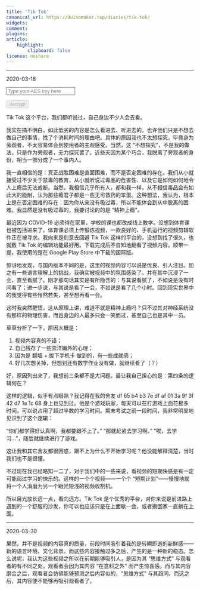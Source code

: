 ```yaml
---
title: 'Tik Tok'
canonical_url: https://duinomaker.top/diaries/tik-tok/
widgets:
comment:
plugins:
article:
    highlight:
        clipboard: false
license: noshare
---
```


---

<span class="mono">2020-03-18</span>

<script src="https://cdnjs.cloudflare.com/ajax/libs/crypto-js/4.0.0/crypto-js.min.js" defer></script>
<script src="/js/decrypt.js" defer></script>
<div class="field has-addons">
<p class="control has-icons-left">
    <input id="password" class="input" type="password" maxlength="16" placeholder="Type your AES key here" digest="e83879cd6fbd119cd9f3323c1ae63dbd1059802d922b15099f8b289bf15c86a3">
    <span class="icon is-small is-left">
        <i class="fas fa-lock"></i>
    </span>
</p>
<p class="control">
    <button id="decrypt" class="button" onclick="decryptAll()" disabled>decrypt</button>
</p>
</div>

Tik Tok 这个平台，我们都听说过，自己身边不少人会去看。

我实在搞不明白，如此低劣的内容是怎么看进去、听进去的。也许他们只是不想去做自己的事情，找了个消耗时间的理由吧。具体的原因我也不太想探究，毕竟身为旁观者，不太容易体会到使用者的主观感受。当然，这 “不想探究”，不是我的做法，只是作为旁观者，无力探究罢了。近些天因为某个巧合，我脱离了旁观者的身份，相当一部分成了一个事内人。

我一直相信的是：真正战胜困难是直面困难，而不是否定困难的存在。我们从小就接受过不少关于禁毒的教育，从小就听说过毒品的危害性、以及它是如何如何地令人上瘾后无法戒断。当然，我相信几乎所有人，都和我一样，从不相信毒品会有如此大的能耐，认为那些瘾君子都是一些无可救药的笨蛋。这种想法，我认为，根本上是在否定困难的存在：因为你从来没有吸过毒，所以不能体会到从中脱离的困难。我显然是没有吸过毒的，我要讨论的的是 “精神上瘾”。

最近因为 COVID-19 必须待在家里，学校的课也都改成线上教学。没想到体育课也被包括进来了。体育课必须上传锻炼视频，一款良好的、手机运行的视频剪辑软件正在被寻求。我向来是刻意去回避 Tik Tok 这样的平台的，没想到找了很久，也就数 Tik Tok 的编辑功能最好用。下载完成后不自知地翻看了视频内容，顺带一提，我使用的是在 Google Play Store 中下载的国际版。

惊讶地发现，与国内版本不同的是，这里的视频内容可以说是优良、引人注目。加之有一些语言理解上的挑战，我确实被视频中的氛围感染了。并在其中沉浸了一会，直至看腻了。刚才那句话其实是有所隐含的：与其说看腻了，不如说是没有时间看了；进一步说，与其说是看了一会，不如说是看了几个小时。回到现实世界中的我觉得有些怅然若失，甚至想再看一会。

这时我突然醒悟，这从原理上讲，难道不就是精神上瘾吗？只不过其对神经系统没有那样的物理伤害，而且身边的人最多只会一笑而过，甚至自己也是其中一员。

草草分析了一下，原因大概是：

1. 视频内容真的不错；
2. 自己残存了一些崇洋媚外的心理；
3. 因为是 翻墙 + 拔下手机卡 做到的，有一些成就感；
4. 好几次想关掉，但想到还有数学作业没有做，就继续看了（？）

好，原因列出来了，我想前三条都不是大问题。最让我自己担心的是：第四条的逻辑何在？

这样的逻辑，似乎有点眼熟？我记得在我的舍友 <span class="encrypted" iv="M360VqU0HEFN6aDd">df 65 b4 b3 7e df af 01 3a 9f 3f 42 d7 1a 1c 68</span> 身上也见到过。他是个游戏玩家，每天可以在打游戏上面花极多时间，可以说占用了超过半数的学习时间。期末考试之前一段时间，我非常明显地见识到了这个逻辑：

“你们都学得好认真啊，我都要跟不上了。”
“那就赶紧去学习啊。”
“唉，去学习...”，随后就继续进行了游戏。

这让我和其它舍友都很困惑，跟不上为什么不开始学习呢？他没能解释清楚，当时我们也不是很懂。

不过现在我已经略知一二了，对于我们中的一些来说，看视频的短期快感是有一定可能超过学习的快乐的。这样的一个个视频——一个个 “短期计划”——慢慢地就将一个人消磨为另一个眼光短浅的视频收割机。

所以目光放长远一点，看向远方。Tik Tok 是个优秀的平台，对你来说是前进路上遇到的一个舒服的沙发，你可以也应该只是在上面歇一会，或者搬回家一直躺在上面。

---

<span class="mono">2020-03-30</span>

果然，并不是视频的内容真的质量，前段时间吸引着我的是转瞬即逝的新鲜感——新的语言环境、文化背景。而这些内容接触过多之后，产生的是一种新的稳态。怎么说呢，我认为这些视频之所以在前期能够吸引人，是因为其 “思维方式” 与观看者的有不同之处，观看者会因为其内容 “在意料之外” 而产生惊喜感。而与其内容磨合之后，观看者会仿佛能够预测之后内容似的，“思维方式” 与其趋同。而这之后，其内容便不能够再吸引观看者了。